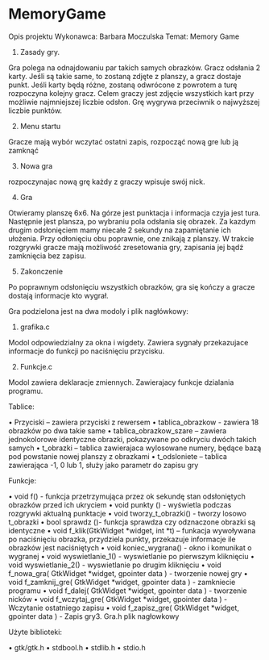 # MemoryGame

Opis projektu
Wykonawca: Barbara Moczulska
Temat: Memory Game

1. Zasady gry.

Gra polega na odnajdowaniu par takich samych obrazków. Gracz odsłania 2 karty.
Jeśli są takie same, to zostaną zdjęte z planszy, a gracz dostaje punkt. Jeśli karty
będą różne, zostaną odwrócone z powrotem a turę rozpoczyna kolejny gracz. Celem
graczy jest zdjęcie wszystkich kart przy możliwie najmniejszej liczbie odsłon. Grę
wygrywa przeciwnik o najwyższej liczbie punktów.

2. Menu startu

Gracze mają wybór wczytać ostatni zapis, rozpocząć nową gre lub ją zamknąć

3. Nowa gra

rozpoczynajac nową grę każdy z graczy wpisuje swój nick.

4. Gra

Otwieramy planszę 6x6. Na górze jest punktacja i informacja czyja jest tura.
Następnie jest plansza, po wybraniu pola odsłania się obrazek. Za kazdym drugim
odsłonięciem mamy niecałe 2 sekundy na zapamiętanie ich ułożenia. Przy odłonięciu obu
poprawnie, one znikają z planszy. W trakcie rozgrywki gracze mają możliwość zresetowania
gry, zapisania jej bądź zamknięcia bez zapisu.

5. Zakonczenie

Po poprawnym odsłonięciu wszystkich obrazków, gra się kończy a gracze dostają
informacje kto wygrał.


Gra podzielona jest na dwa modoly i plik nagłówkowy:

1. grafika.c

Modol odpowiedzialny za okna i wigdety. Zawiera sygnały przekazujace informacje do
funkcji po naciśnięciu przycisku.

2. Funkcje.c

Modol zawiera deklaracje zmiennych. Zawierajacy funkcje dzialania programu.

Tablice:

• Przyciski – zawiera przyciski z rewersem
• tablica_obrazkow - zawiera 18 obrazków po dwa takie same
• tablica_obrazkow_szare – zawiera jednokolorowe identyczne obrazki, pokazywane
po odkryciu dwóch takich samych
• t_obrazki – tablica zawierajaca wylosowane numery, będące bazą pod powstanie
nowej planszy z obrazkami
• t_odsloniete – tablica zawierająca -1, 0 lub 1, służy jako parametr do zapisu gry

Funkcje:

• void f() - funkcja przetrzymująca przez ok sekundę stan odsłoniętych obrazków
przed ich ukryciem
• void punkty () - wyświetla podczas rozgrywki aktualną punktacje
• void tworzy_t_obrazki() - tworzy losowo t_obrazki
• bool sprawdz ()- funkcja sprawdza czy odznaczone obrazki są identyczne
• void f_klik(GtkWidget *widget, int *t) – funkacja wywoływana po naciśnięciu
obrazka, przydziela punkty, przekazuje informacje ile obrazków jest naciśniętych
• void koniec_wygrana() - okno i komunikat o wygranej
• void wyswietlanie_1() - wyswietlanie po pierwszym kliknięciu
• void wyswietlanie_2() - wyswietlanie po drugim kliknięciu
• void f_nowa_gra( GtkWidget *widget, gpointer data ) - tworzenie nowej gry
• void f_zamknij_gre( GtkWidget *widget, gpointer data ) - zamkniecie programu
• void f_dalej( GtkWidget *widget, gpointer data ) - tworzenie nicków
• void f_wczytaj_gre( GtkWidget *widget, gpointer data ) - Wczytanie ostatniego
zapisu
• void f_zapisz_gre( GtkWidget *widget, gpointer data ) - Zapis gry3. Gra.h
plik nagłowkowy

Użyte biblioteki:

• gtk/gtk.h
• stdbool.h
• stdlib.h
• stdio.h

